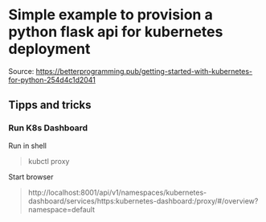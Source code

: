 # Simple example to provision a python flask api for kubernetes deployment 

Source: https://betterprogramming.pub/getting-started-with-kubernetes-for-python-254d4c1d2041

## Tipps and tricks

### Run K8s Dashboard

Run in shell
 > kubctl proxy
 
 Start browser
> http://localhost:8001/api/v1/namespaces/kubernetes-dashboard/services/https:kubernetes-dashboard:/proxy/#/overview?namespace=default